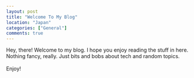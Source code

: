 ```yaml
---
layout: post
title: "Welcome To My Blog"
location: "Japan"
categories: ["General"]
comments: true
---
```


Hey, there! Welcome to my blog. I hope you enjoy reading the stuff in here. Nothing fancy, really. Just bits and bobs about tech and random topics.<br/><br/>
Enjoy!

